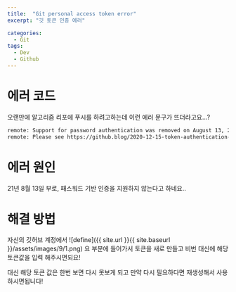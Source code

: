 ```yaml
---
title:  "Git personal access token error"
excerpt: "깃 토큰 인증 에러"

categories: 
  - Git
tags:
  - Dev
  - Github
---
```


# 에러 코드
오랜만에 알고리즘 리포에 푸시를 하려고하는데 이런 에러 문구가 뜨더라고요...?

```bash
remote: Support for password authentication was removed on August 13, 2021. Please use a personal access token instead.
remote: Please see https://github.blog/2020-12-15-token-authentication-requirements-for-git-operations/ for more information.
```

# 에러 원인
21년 8월 13일 부로, 패스워드 기반 인증을 지원하지 않는다고 하네요..

# 해결 방법
자신의 깃허브 계정에서
![define]({{ site.url }}{{ site.baseurl }}/assets/images/9/1.png)
요 부분에 들어가서 토큰을 새로 만들고 비번 대신에 해당 토큰값을 입력 해주시면되요!

대신 해당 토큰 값은 한번 보면 다시 못보게 되고 만약 다시 필요하다면 재생성해서 사용하시면됩니다!